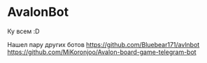 # AvalonBot

Ку всем :D


Нашел пару других ботов
https://github.com/Bluebear171/avlnbot
https://github.com/MiKoronjoo/Avalon-board-game-telegram-bot